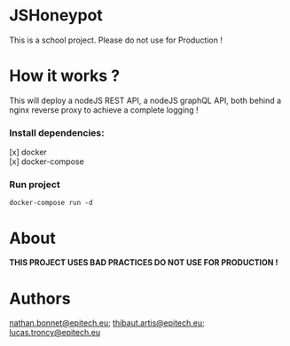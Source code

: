 # JSHoneypot

This is a school project. Please do not use for Production !

# How it works ?

This will deploy a nodeJS REST API, a nodeJS graphQL API, both behind a nginx reverse proxy to achieve a complete logging !

### Install dependencies:<br>
 [x] docker <br>
 [x] docker-compose <br>
### Run project<br>
`docker-compose run -d`

# About

**THIS PROJECT USES BAD PRACTICES DO NOT USE FOR PRODUCTION !**

# Authors

nathan.bonnet@epitech.eu; thibaut.artis@epitech.eu; lucas.troncy@epitech.eu
